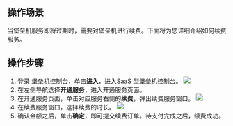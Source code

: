 ## 操作场景
当堡垒机服务即将过期时，需要对堡垒机进行续费。下面将为您详细介绍如何续费服务。
## 操作步骤
1. 登录 [堡垒机控制台](https://console.cloud.tencent.com/dsgc/bh)，单击**进入**，进入SaaS 型堡垒机控制台。
![](https://main.qcloudimg.com/raw/c4d6945d8c76ed1ae7bb8821fde8b41d.png)
2. 在左侧导航选择**开通服务**，进入开通服务页面。
3. 在开通服务页面，单击对应服务右侧的**续费**，弹出续费服务窗口。
 ![](https://main.qcloudimg.com/raw/b242a89a99ffdd17d40f00e015fd88ae.png)
4. 在续费服务窗口，选择续费的时长。
![](https://main.qcloudimg.com/raw/edbe1d9a8012d6cb49cb18cfeb6dcdc1.png)
5. 确认金额之后，单击**确定**，即可提交续费订单。待支付完成之后，续费成功。
